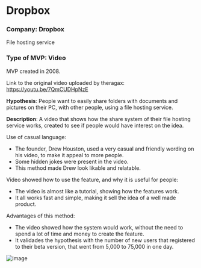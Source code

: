 # Dropbox
### Company: Dropbox
File hosting service
### Type of MVP: Video
MVP created in 2008.

Link to the original video uploaded by theragax: https://youtu.be/7QmCUDHpNzE 

**Hypothesis**: People want to easily share folders with documents and pictures on their PC, with other people, using a file hosting service.

**Description**: A video that shows how the share system of their file hosting service works, created to see if people would have interest on the idea.

Use of casual language:
- The founder, Drew Houston, used a very casual and friendly wording on his video, to make it appeal to more people.
- Some hidden jokes were present in the video.
- This method made Drew look likable and relatable.

Video showed how to use the feature, and why it is useful for people:
- The video is almost like a tutorial, showing how the features work.
- It all works fast and simple, making it sell the idea of a well made product.

Advantages of this method:
- The video showed how the system would work, without the need to spend a lot of time and money to create the feature.
- It validades the hypothesis with the number of new users that registered to their beta version, that went from 5,000 to 75,000 in one day.

![image](https://user-images.githubusercontent.com/42478443/233408890-56e05c2f-6c10-44a0-b811-4cc88fb35ca4.png)
